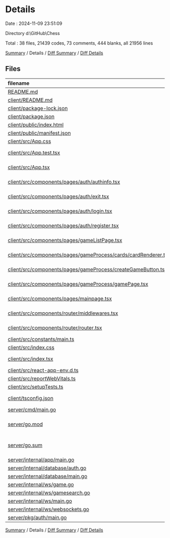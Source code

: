 # Details

Date : 2024-11-09 23:51:09

Directory d:\\GitHub\\Chess

Total : 38 files,  21439 codes, 73 comments, 444 blanks, all 21956 lines

[Summary](results.md) / Details / [Diff Summary](diff.md) / [Diff Details](diff-details.md)

## Files
| filename | language | code | comment | blank | total |
| :--- | :--- | ---: | ---: | ---: | ---: |
| [README.md](/README.md) | Markdown | 5 | 0 | 4 | 9 |
| [client/README.md](/client/README.md) | Markdown | 26 | 0 | 21 | 47 |
| [client/package-lock.json](/client/package-lock.json) | JSON | 19,624 | 0 | 1 | 19,625 |
| [client/package.json](/client/package.json) | JSON | 47 | 0 | 1 | 48 |
| [client/public/index.html](/client/public/index.html) | HTML | 17 | 23 | 1 | 41 |
| [client/public/manifest.json](/client/public/manifest.json) | JSON | 8 | 0 | 1 | 9 |
| [client/src/App.css](/client/src/App.css) | CSS | 40 | 0 | 12 | 52 |
| [client/src/App.test.tsx](/client/src/App.test.tsx) | TypeScript JSX | 8 | 0 | 2 | 10 |
| [client/src/App.tsx](/client/src/App.tsx) | TypeScript JSX | 27 | 0 | 9 | 36 |
| [client/src/components/pages/auth/authinfo.tsx](/client/src/components/pages/auth/authinfo.tsx) | TypeScript JSX | 20 | 0 | 3 | 23 |
| [client/src/components/pages/auth/exit.tsx](/client/src/components/pages/auth/exit.tsx) | TypeScript JSX | 13 | 0 | 7 | 20 |
| [client/src/components/pages/auth/login.tsx](/client/src/components/pages/auth/login.tsx) | TypeScript JSX | 53 | 0 | 14 | 67 |
| [client/src/components/pages/auth/register.tsx](/client/src/components/pages/auth/register.tsx) | TypeScript JSX | 63 | 0 | 16 | 79 |
| [client/src/components/pages/gameListPage.tsx](/client/src/components/pages/gameListPage.tsx) | TypeScript JSX | 39 | 0 | 10 | 49 |
| [client/src/components/pages/gameProcess/cards/cardRenderer.tsx](/client/src/components/pages/gameProcess/cards/cardRenderer.tsx) | TypeScript JSX | 36 | 0 | 3 | 39 |
| [client/src/components/pages/gameProcess/createGameButton.tsx](/client/src/components/pages/gameProcess/createGameButton.tsx) | TypeScript JSX | 39 | 0 | 6 | 45 |
| [client/src/components/pages/gameProcess/gamePage.tsx](/client/src/components/pages/gameProcess/gamePage.tsx) | TypeScript JSX | 304 | 22 | 67 | 393 |
| [client/src/components/pages/mainpage.tsx](/client/src/components/pages/mainpage.tsx) | TypeScript JSX | 17 | 0 | 6 | 23 |
| [client/src/components/router/middlewares.tsx](/client/src/components/router/middlewares.tsx) | TypeScript JSX | 31 | 0 | 9 | 40 |
| [client/src/components/router/router.tsx](/client/src/components/router/router.tsx) | TypeScript JSX | 37 | 0 | 12 | 49 |
| [client/src/constants/main.ts](/client/src/constants/main.ts) | TypeScript | 2 | 0 | 0 | 2 |
| [client/src/index.css](/client/src/index.css) | CSS | 12 | 0 | 2 | 14 |
| [client/src/index.tsx](/client/src/index.tsx) | TypeScript JSX | 14 | 3 | 4 | 21 |
| [client/src/react-app-env.d.ts](/client/src/react-app-env.d.ts) | TypeScript | 0 | 1 | 1 | 2 |
| [client/src/reportWebVitals.ts](/client/src/reportWebVitals.ts) | TypeScript | 13 | 0 | 3 | 16 |
| [client/src/setupTests.ts](/client/src/setupTests.ts) | TypeScript | 1 | 4 | 1 | 6 |
| [client/tsconfig.json](/client/tsconfig.json) | JSON with Comments | 26 | 0 | 1 | 27 |
| [server/cmd/main.go](/server/cmd/main.go) | Go | 19 | 1 | 11 | 31 |
| [server/go.mod](/server/go.mod) | Go Module File | 23 | 0 | 4 | 27 |
| [server/go.sum](/server/go.sum) | Go Checksum File | 45 | 0 | 1 | 46 |
| [server/internal/app/main.go](/server/internal/app/main.go) | Go | 23 | 0 | 10 | 33 |
| [server/internal/database/auth.go](/server/internal/database/auth.go) | Go | 31 | 0 | 15 | 46 |
| [server/internal/database/main.go](/server/internal/database/main.go) | Go | 45 | 0 | 12 | 57 |
| [server/internal/ws/game.go](/server/internal/ws/game.go) | Go | 424 | 17 | 84 | 525 |
| [server/internal/ws/gamesearch.go](/server/internal/ws/gamesearch.go) | Go | 70 | 0 | 22 | 92 |
| [server/internal/ws/main.go](/server/internal/ws/main.go) | Go | 102 | 0 | 24 | 126 |
| [server/internal/ws/websockets.go](/server/internal/ws/websockets.go) | Go | 83 | 0 | 24 | 107 |
| [server/pkg/auth/main.go](/server/pkg/auth/main.go) | Go | 52 | 2 | 20 | 74 |

[Summary](results.md) / Details / [Diff Summary](diff.md) / [Diff Details](diff-details.md)